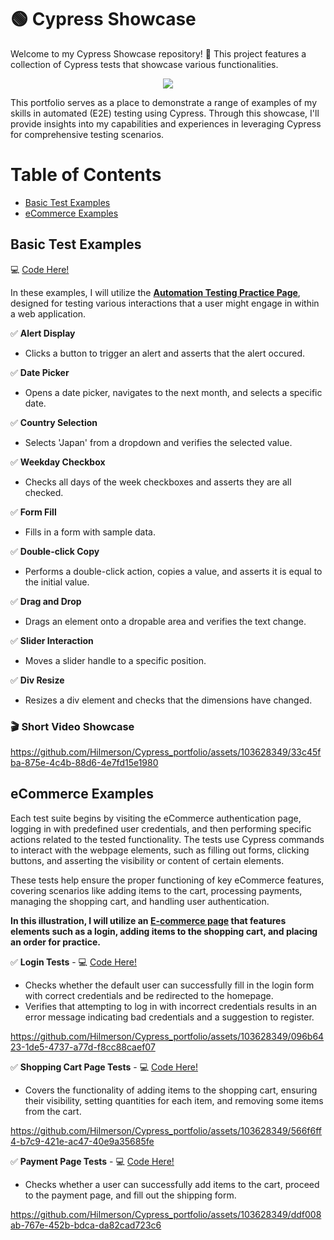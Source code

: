 # 🟢 Cypress Showcase

Welcome to my Cypress Showcase repository! 🚀 This project features a collection of Cypress tests that showcase various functionalities.
<p align="center">
  <kbd>
<img src="https://cdn.deliciousbrains.com/content/uploads/2018/09/28135025/db-End2EndTestingCypress-1540x748.jpg.webp"></img>
  </kbd>
</p>

This portfolio serves as a place to demonstrate a range of examples of my skills in automated (E2E) testing using Cypress. Through this showcase, I'll provide insights into my capabilities and experiences in leveraging Cypress for comprehensive testing scenarios.

# Table of Contents
- [Basic Test Examples](#basic-test-examples)
- [eCommerce Examples](#ecommerce-examples)

## Basic Test Examples

💻 [Code Here!](https://github.com/Hilmerson/Cypress_portfolio/blob/master/cypress/e2e/basicsShowcase.cy.js)

In these examples, I will utilize the **[Automation Testing Practice Page](https://testautomationpractice.blogspot.com/)**, designed for testing various interactions that a user might engage in within a web application.

✅ **Alert Display**
   - Clicks a button to trigger an alert and asserts that the alert occured.

✅ **Date Picker**
   - Opens a date picker, navigates to the next month, and selects a specific date.

✅ **Country Selection**
   - Selects 'Japan' from a dropdown and verifies the selected value.

✅ **Weekday Checkbox**
- Checks all days of the week checkboxes and asserts they are all checked.

✅ **Form Fill**
 - Fills in a form with sample data.

✅ **Double-click Copy**
   - Performs a double-click action, copies a value, and asserts it is equal to the initial value.

✅ **Drag and Drop**
   - Drags an element onto a dropable area and verifies the text change.

✅ **Slider Interaction**
   - Moves a slider handle to a specific position.

✅ **Div Resize**
   - Resizes a div element and checks that the dimensions have changed.

### 🎬 **Short Video Showcase**

https://github.com/Hilmerson/Cypress_portfolio/assets/103628349/33c45fba-875e-4c4b-88d6-4e7fd15e1980

## eCommerce Examples

Each test suite begins by visiting the eCommerce authentication page, logging in with predefined user credentials, and then performing specific actions related to the tested functionality. The tests use Cypress commands to interact with the webpage elements, such as filling out forms, clicking buttons, and asserting the visibility or content of certain elements.

These tests help ensure the proper functioning of key eCommerce features, covering scenarios like adding items to the cart, processing payments, managing the shopping cart, and handling user authentication.

**In this illustration, I will utilize an [E-commerce page](https://qa-practice.netlify.app/auth_ecommerce.html) that features elements such as a login, adding items to the shopping cart, and placing an order for practice.**

✅ **Login Tests** - 💻 [Code Here!](https://github.com/Hilmerson/Cypress_portfolio/blob/master/cypress/e2e/eCommerce.cy.js)
- Checks whether the default user can successfully fill in the login form with correct credentials and be redirected to the homepage.
- Verifies that attempting to log in with incorrect credentials results in an error message indicating bad credentials and a suggestion to register.

https://github.com/Hilmerson/Cypress_portfolio/assets/103628349/096b6423-1de5-4737-a77d-f8cc88caef07

✅ **Shopping Cart Page Tests** - 💻 [Code Here!](https://github.com/Hilmerson/Cypress_portfolio/blob/master/cypress/e2e/shopping.cy.js)
- Covers the functionality of adding items to the shopping cart, ensuring their visibility, setting quantities for each item, and removing some items from the cart.

https://github.com/Hilmerson/Cypress_portfolio/assets/103628349/566f6ff4-b7c9-421e-ac47-40e9a35685fe

✅ **Payment Page Tests** - 💻 [Code Here!](https://github.com/Hilmerson/Cypress_portfolio/blob/master/cypress/e2e/payment.cy.js)
- Checks whether a user can successfully add items to the cart, proceed to the payment page, and fill out the shipping form.

https://github.com/Hilmerson/Cypress_portfolio/assets/103628349/ddf008ab-767e-452b-bdca-da82cad723c6
